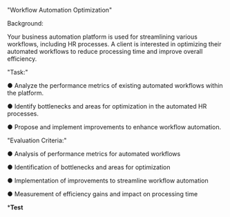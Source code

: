 "Workflow Automation Optimization"

Background:

Your business automation platform is used for streamlining various workflows, including HR
processes. A client is interested in optimizing their automated workflows to reduce processing
time and improve overall efficiency.


"Task:"


● Analyze the performance metrics of existing automated workflows within the platform.

● Identify bottlenecks and areas for optimization in the automated HR processes.

● Propose and implement improvements to enhance workflow automation.


"Evaluation Criteria:"


● Analysis of performance metrics for automated workflows

● Identification of bottlenecks and areas for optimization

● Implementation of improvements to streamline workflow automation

● Measurement of efficiency gains and impact on processing time

***Test**
